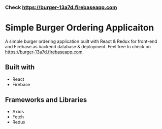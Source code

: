 ### Check https://burger-13a7d.firebaseapp.com
# Simple Burger Ordering Applicaiton

A simple burger ordering application built with React & Redux for front-end and Firebase as backend database & deployment. Feel free to check on https://burger-13a7d.firebaseapp.com.

## Built with
- React
- Firebase

## Frameworks and Libraries
- Axios
- Fetch
- Redux